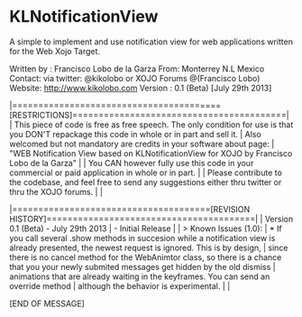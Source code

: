 KLNotificationView
==================

A simple to implement and use notification view for web applications written for the Web Xojo Target.

Written by : Francisco Lobo de la Garza 
From: Monterrey N.L Mexico
Contact: via twitter: @kikolobo or XOJO Forums @(Francisco Lobo)
Website: http://www.kikolobo.com
Version : 0.1 (Beta) [July 29th 2013]

|========================================[RESTRICTIONS]=========================================|
| This piece of code is free as free speech. The only condition for use is that you DON'T repackage this code in whole or in part and sell it. 
| Also welcomed but not mandatory are credits in your software about page: 
|                     "WEB Notification View based on KLNotificationView for XOJO by Francisco Lobo de la Garza"
|
| You CAN however fully use this code in your commercial or paid application in whole or in part.
|
| Please contribute to the codebase, and feel free to send any suggestions either thru twitter or thru the XOJO forums.
|
|

|======================================[REVISION HISTORY]========================================|
| Version 0.1 (Beta)  -  July 29th 2013
|   - Initial Release
|
|   > Known Issues (1.0):
|       * If you call several .show methods in succesion while a notification view is already presented, the newest request is ignored. This is by design, 
|         since there is no cancel method for the WebAnimtor class, so there is a chance that you your newly submited messages get hidden by the old dismiss 
|         animations that are already waiting in the keyframes. You can send an override method
|         although the behavior is experimental.
|
|

[END OF MESSAGE]
